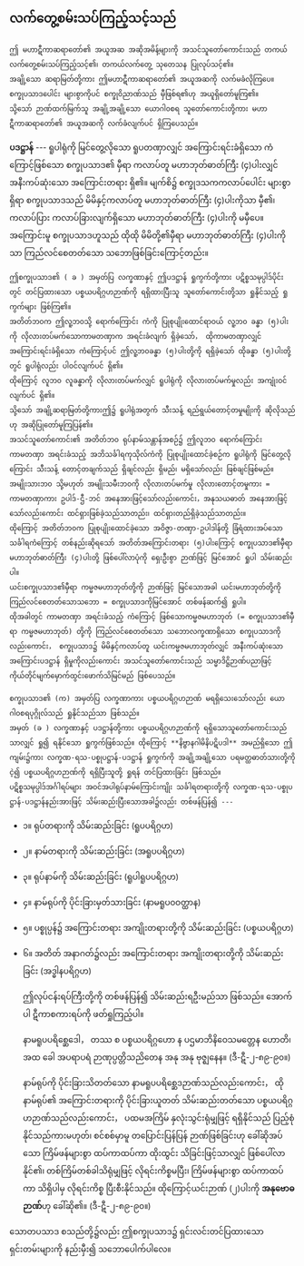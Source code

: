 ## လက်တွေ့စမ်းသပ်ကြည့်သင့်သည်

    ဤ မဟာဋီကာဆရာတော်၏ အယူအဆ အဆိုအမိန့်များကို အသင်သူတော်ကောင်းသည် တကယ်လက်တွေ့စမ်းသပ်ကြည့်သင့်၏၊ တကယ်လက်တွေ့ သုတေသန ပြုလုပ်သင့်၏။ 
    အချို့သော ဆရာမြတ်တို့ကား ဤမဟာဋီကာဆရာတော်၏ အယူအဆကို လက်မခံလိုကြပေ။ 
    စက္ခုပသာဒပေါင်း များစွာကိုပင် စက္ခုဝိညာဏ်သည် မှီဖြစ်ရ၏ဟု အယူရှိတော်မူကြ၏။ 
    သို့သော် ဉာဏ်ထက်မြက်သူ အချို့အချို့သော ယောဂါ၀စရ သူတော်ကောင်းတို့ကား မဟာဋီကာဆရာတော်၏ အယူအဆကို လက်ခံလျက်ပင် ရှိကြပေသည်။

**ပဒဋ္ဌာန်** ---  ရူပါရုံကို မြင်တွေ့လိုသော ရူပတဏှာလျှင် အကြောင်းရင်းခံရှိသော ကံကြောင့်ဖြစ်သော စက္ခုပသာဒ၏ မှီရာ ကလာပ်တူ မဟာဘုတ်ဓာတ်ကြီး (၄)ပါးလျှင် အနီးကပ်ဆုံးသော အကြောင်းတရား ရှိ၏။ 
မျက်စိ၌ စက္ခုဒသကကလာပ်ပေါင်း များစွာရှိရာ စက္ခုပသာဒသည် မိမိနှင့်ကလာပ်တူ မဟာဘုတ်ဓာတ်ကြီး (၄)ပါးကိုသာ မှီ၏၊ ကလာပ်ပြား ကလာပ်ခြားလျက်ရှိသော မဟာဘုတ်ဓာတ်ကြီး (၄)ပါးကို မမှီပေ။ 
အကြောင်းမူ စက္ခုပသာဒဟူသည် ထိုထို မိမိတို့၏မှီရာ မဟာဘုတ်ဓာတ်ကြီး (၄)ပါးကိုသာ ကြည်လင်စေတတ်သော သဘောဖြစ်ခြင်းကြောင့်တည်း။

    ဤစက္ခုပသာဒ၏ ( ခ ) အမှတ်ပြ လက္ခဏာနှင့် ဤပဒဋ္ဌာန် ရှုကွက်တို့ကား ပဋိစ္စသမုပ္ပါဒ်ပိုင်းတွင် တင်ပြထားသော ပစ္စယပရိဂ္ဂဟဉာဏ်ကို ရရှိထားပြီးသူ သူတော်ကောင်းတို့သာ ရှုနိုင်သည့် ရှုကွက်များ ဖြစ်ကြ၏။ 
    အတိတ်ဘ၀က ဤလူ့ဘ၀သို့ ရောက်ကြောင်း ကံကို ပြုစုပျိုးထောင်ရာဝယ် လူ့ဘ၀ ခန္ဓာ (၅)ပါးကို လိုလားတပ်မက်သောကာမတဏှာက အရင်းခံလျက် ရှိခဲ့သော်， ထိုကာမတဏှာလျှင် အကြောင်းရင်းခံရှိသော ကံကြောင့်ပင် ဤလူ့ဘ၀ခန္ဓာ (၅)ပါးတို့ကို ရရှိခဲ့သော် ထိုခန္ဓာ (၅)ပါးတို့တွင် ရူပါရုံလည်း ပါဝင်လျက်ပင် ရှိ၏။ 
    ထိုကြောင့် လူဘ၀ လူခန္ဓာကို လိုလားတပ်မက်လျှင် ရူပါရုံကို လိုလားတပ်မက်မှုလည်း အကျုံးဝင်လျက်ပင် ရှိ၏။ 
    သို့သော် အချို့ဆရာမြတ်တို့ကားဤ၌ ရူပါရုံအတွက် သီးသန့် ရည်ရွယ်တောင့်တမှုမျိုးကို ဆိုလိုသည်ဟု အဆိုပြုတော်မူကြပြန်၏။ 
    အသင်သူတော်ကောင်း၏ အတိတ်ဘ၀ ရုပ်နာမ်သန္တာန်အစဉ်၌ ဤလူဘ၀ ရောက်ကြောင်း ကာမတဏှာ အရင်းခံသည့် အဘိသင်္ခါရကုသိုလ်ကံကို ပြုစုပျိုးထောင်ခဲ့စဉ်က ရူပါရုံကို မြင်တွေ့လိုကြောင်း သီးသန့် တောင့်တချက်သည် ရှိချင်လည်း ရှိမည်၊ မရှိသော်လည်း ဖြစ်ချင်ဖြစ်မည်။ 
    အမျိုးသားဘ၀ သို့မဟုတ် အမျိုးသမီးဘ၀ကို လိုလားတပ်မက်မှု လိုလားတောင့်တမှုကား = ကာမတဏှာကား ဥပါဒ်-ဌီ-ဘင် အနေအားဖြင့်သော်လည်းကောင်း，အနုသယဓာတ် အနေအားဖြင့်သော်လည်းကောင်း ထင်ရှားဖြစ်ခဲ့သည်သာတည်း၊ ထင်ရှားတည်ရှိခဲ့သည်သာတည်း။ 
    ထိုကြောင့် အတိတ်ဘ၀က ပြုစုပျိုးထောင်ခဲ့သော အဝိဇ္ဇာ-တဏှာ-ဥပါဒါန်တို့ ခြံရံထားအပ်သော သင်္ခါရကံကြောင့် တစ်နည်းဆိုရသော် အတိတ်အကြောင်းတရား (၅)ပါးကြောင့် စက္ခုပသာဒ၏မှီရာ မဟာဘုတ်ဓာတ်ကြီး (၄)ပါးတို့ ဖြစ်ပေါ်လာပုံကို ရှေးဦးစွာ ဉာဏ်ဖြင့် မြင်အောင် ရှုပါ သိမ်းဆည်းပါ။ 
    ယင်းစက္ခုပသာဒ၏မှီရာ ကမ္မဇမဟာဘုတ်တို့ကို ဉာဏ်ဖြင့် မြင်သောအခါ ယင်းမဟာဘုတ်တို့ကို ကြည်လင်စေတတ်သောသဘော = စက္ခုပသာဒကိုမြင်အောင် တစ်ဖန်ဆက်၍ ရှုပါ။ 
    ထိုအခါတွင် ကာမတဏှာ အရင်းခံသည့် ကံကြောင့် ဖြစ်သောကမ္မဇမဟာဘုတ် (= စက္ခုပသာဒ၏မှီရာ ကမ္မဇမဟာဘုတ်) တို့ကို ကြည်လင်စေတတ်သော သဘောလက္ခဏာရှိသော စက္ခုပသာဒကိုလည်းကောင်း， စက္ခုပသာဒ၌ မိမိနှင့်ကလာပ်တူ ယင်းကမ္မဇမဟာဘုတ်လျှင် အနီးကပ်ဆုံးသော အကြောင်းပဒဋ္ဌာန် ရှိမှုကိုလည်းကောင်း အသင်သူတော်ကောင်းသည် သမ္မာဒိဋ္ဌိဉာဏ်ပညာဖြင့် ကိုယ်တိုင်မျက်မှောက်ထွင်းဖောက်သိမြင်မည် ဖြစ်ပေသည်။

    စက္ခုပသာဒ၏ (က) အမှတ်ပြ လက္ခဏာကား ပစ္စယပရိဂ္ဂဟဉာဏ် မရရှိသေးသော်လည်း ယောဂါ၀စရပုဂ္ဂိုလ်သည် ရှုနိုင်သည်သာ ဖြစ်သည်။ 
    အမှတ် (ခ ) လက္ခဏာနှင့် ပဒဋ္ဌာန်တို့ကား ပစ္စယပရိဂ္ဂဟဉာဏ်ကို ရရှိသောသူတော်ကောင်းသည်သာလျှင် ရှု၍ ရနိုင်သော ရှုကွက်ဖြစ်သည်။ ထိုကြောင့် **နိဗ္ဗာနဂါမိနိပဋိပဒါ** အမည်ရှိသော ဤကျမ်း၌ကား လက္ခဏ-ရသ-ပစ္စုပဋ္ဌာန်-ပဒဋ္ဌာန် ရှုကွက်ကို အချို့အချို့သော ပရမတ္ထဓာတ်သားတို့ကို ငဲ့၍ ပစ္စယပရိဂ္ဂဟဉာဏ်ကို ရရှိပြီးသူတို့ ရှုရန် တင်ပြထားခြင်း ဖြစ်သည်။ 
    ပဋိစ္စသမုပ္ပါဒ်အင်္ဂါရပ်များ အဝင်အပါရုပ်နာမ်ကြောင်းကျိုး သင်္ခါရတရားတို့ကို လက္ခဏ-ရသ-ပစ္စုပဋ္ဌာန်-ပဒဋ္ဌာန်နည်းအားဖြင့် သိမ်းဆည်းပြီးသောအခါ၌လည်း တစ်ဖန်ပြန်၍ ---

- ၁။ ရုပ်တရားကို သိမ်းဆည်းခြင်း (ရူပပရိဂ္ဂဟ)
- ၂။ နာမ်တရားကို သိမ်းဆည်းခြင်း (အရူပပရိဂ္ဂဟ)
- ၃။ ရုပ်နာမ်ကို သိမ်းဆည်းခြင်း (ရူပါရူပပရိဂ္ဂဟ)
- ၄။ နာမ်ရုပ်ကို ပိုင်းခြားမှတ်သားခြင်း (နာမရူပ၀ဝတ္ထာန)
- ၅။ ပစ္စုပ္ပန်၌ အကြောင်းတရား အကျိုးတရားတို့ကို သိမ်းဆည်းခြင်း (ပစ္စယပရိဂ္ဂဟ)
- ၆။ အတိတ် အနာဂတ်၌လည်း အကြောင်းတရား အကျိုးတရားတို့ကို သိမ်းဆည်းခြင်း (အဒ္ဓါနပရိဂ္ဂဟ)

    ဤလုပ်ငန်းရပ်ကြီးတို့ကို တစ်ဖန်ပြန်၍ သိမ်းဆည်းရဦးမည်သာ ဖြစ်သည်။ 
    အောက်ပါ ဋီကာစကားရပ်ကို ဖတ်ရှုကြည့်ပါ။

    နာမရူပပရိစ္ဆေဒေါ， တဿ စ ပစ္စယပရိဂ္ဂဟော န ပဌမာဘိနိဝေသမတ္တေန ဟောတိ၊ အထ ခေါ အပရာပရံ ဉာဏုပ္ပတ္တိသညိတေန အနု အနု ဗုဇ္ဈနေန။ (ဒီ-ဋီ-၂-၈၉-၉၀။)

    နာမ်ရုပ်ကို ပိုင်းခြားသိတတ်သော နာမရူပပရိစ္ဆေဒဉာဏ်သည်လည်းကောင်း， ထိုနာမ်ရုပ်၏ အကြောင်းတရားကို ပိုင်းခြားယူတတ် သိမ်းဆည်းတတ်သော ပစ္စယပရိဂ္ဂဟဉာဏ်သည်လည်းကောင်း， ပထမအကြိမ် နှလုံးသွင်းရုံမျှဖြင့် ရရှိနိုင်သည် ပြည့်စုံနိုင်သည်ကားမဟုတ်၊ စင်စစ်မှာမူ တပြောင်းပြန်ပြန် ဉာဏ်ဖြစ်ခြင်းဟု ခေါ်ဆိုအပ်သော ကြိမ်ဖန်များစွာ ထပ်ကာထပ်ကာ ထိုးထွင်း သိခြင်းဖြင့်သာလျှင် ဖြစ်ပေါ်လာနိုင်၏၊ တစ်ကြိမ်တစ်ခါသိရုံမျှဖြင့် လိုရင်းကိစ္စမပြီး၊ ကြိမ်ဖန်များစွာ ထပ်ကာထပ်ကာ သိရှိပါမှ လိုရင်းကိစ္စ ပြီးစီးနိုင်သည်။
     ထိုကြောင့်ယင်းဉာဏ် (၂)ပါးကို **အနုဗောဓဉာဏ်**ဟု ခေါ်ဆို၏။ (ဒီ-ဋီ-၂-၈၉-၉၀။)

သောတပသာဒ စသည်တို့၌လည်း ဤစက္ခုပသာဒ၌ ရှင်းလင်းတင်ပြထားသော ရှင်းတမ်းများကို နည်းမှီး၍
သဘောပေါက်ပါလေ။

